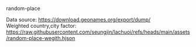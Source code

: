 random-place


Data source: https://download.geonames.org/export/dump/  
Weighted country,city factor: https://raw.githubusercontent.com/seungjin/lachuoi/refs/heads/main/assets/random-place-wegith.hjson  

